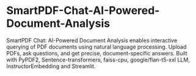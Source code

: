 # SmartPDF-Chat-AI-Powered-Document-Analysis
SmartPDF Chat: AI-Powered Document Analysis enables interactive querying of PDF documents using natural language processing. Upload PDFs, ask questions, and get precise, document-specific answers. Built with PyPDF2, Sentence-transformers, faiss-cpu, google/flan-t5-xxl LLM, InstructorEmbedding and Streamlit.
